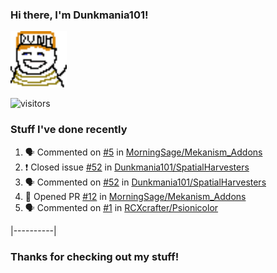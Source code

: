 ### Hi there, I'm Dunkmania101\!
![profile-pic](images/dunkie.png)

![visitors](https://visitor-badge-reloaded.herokuapp.com/badge?page_id=Dunkmania101.Dunkmania101&color=00cf00)

### Stuff I've done recently
<!--START_SECTION:activity-->
1. 🗣 Commented on [#5](https://github.com/MorningSage/Mekanism_Addons/issues/5) in [MorningSage/Mekanism_Addons](https://github.com/MorningSage/Mekanism_Addons)
2. ❗️ Closed issue [#52](https://github.com/Dunkmania101/SpatialHarvesters/issues/52) in [Dunkmania101/SpatialHarvesters](https://github.com/Dunkmania101/SpatialHarvesters)
3. 🗣 Commented on [#52](https://github.com/Dunkmania101/SpatialHarvesters/issues/52) in [Dunkmania101/SpatialHarvesters](https://github.com/Dunkmania101/SpatialHarvesters)
4. 💪 Opened PR [#12](https://github.com/MorningSage/Mekanism_Addons/pull/12) in [MorningSage/Mekanism_Addons](https://github.com/MorningSage/Mekanism_Addons)
5. 🗣 Commented on [#1](https://github.com/RCXcrafter/Psionicolor/issues/1) in [RCXcrafter/Psionicolor](https://github.com/RCXcrafter/Psionicolor)
<!--END_SECTION:activity-->
|----------|
### Thanks for checking out my stuff\!
